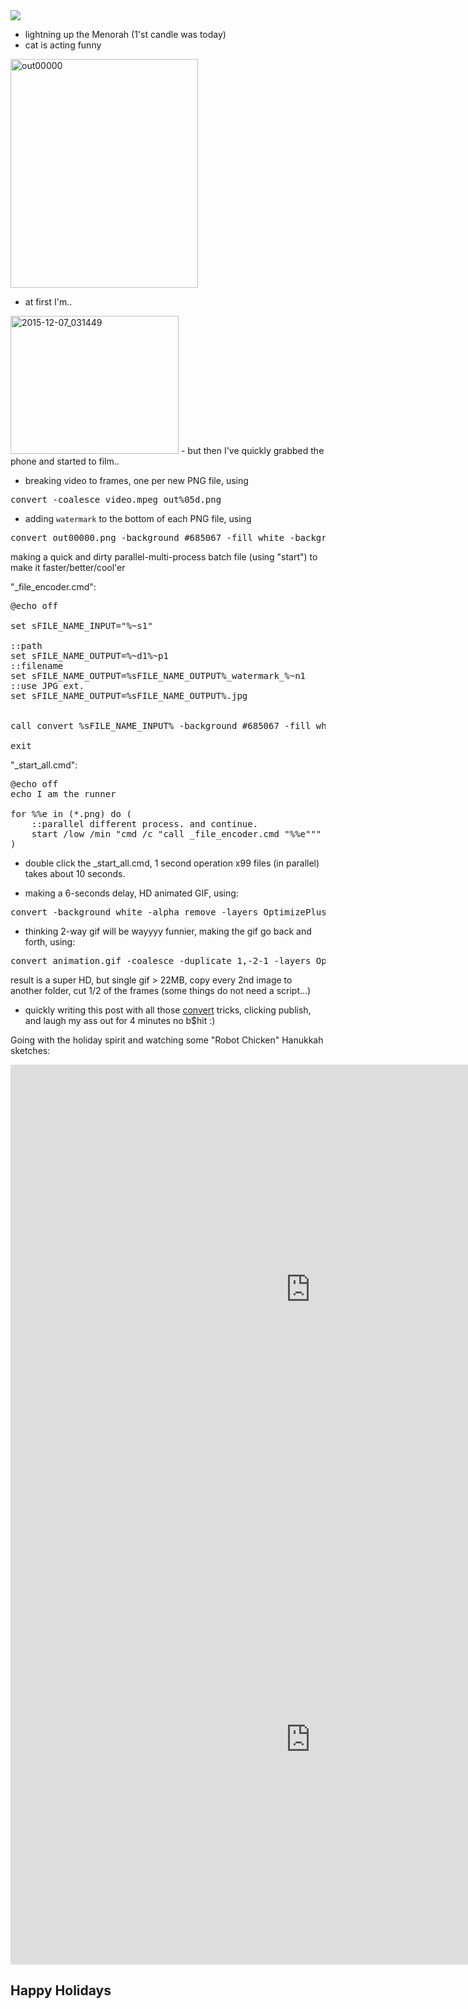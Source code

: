 <img src="https://github.com/eladkarako/icompile/releases/download/latest/icompile.eladkarako.com_kitty_menorah_animation_bf.gif" /> 

<br />

- lightning up the Menorah (1'st candle was today)
- cat is acting funny
<img src="https://icompile.eladkarako.com/_uploads/2015/12/out00000.png" alt="out00000" width="300" height="366" class="alignnone size-full wp-image-3813" />

- at first I'm..
<img src="https://icompile.eladkarako.com/_uploads/2015/12/2015-12-07_031449.jpg" alt="2015-12-07_031449" width="269" height="221" class="alignnone size-full wp-image-3817" />
- but then I've quickly grabbed the phone and started to film..

- breaking video to frames, one per new PNG file, using 
<pre>
convert -coalesce video.mpeg out%05d.png
</pre>
- adding <code>watermark</code> to the bottom of each PNG file, using
<pre>
convert out00000.png -background #685067 -fill white -background #6C938E -pointsize 12 label:"i c o m p i l e . e l a d k a r a k o . c o m" -gravity Center -append anno_label2.jpg
</pre>

making a quick and dirty parallel-multi-process batch file (using "start")
to make it faster/better/cool'er

"_file_encoder.cmd":
<pre>
@echo off

set sFILE_NAME_INPUT="%~s1"

::path
set sFILE_NAME_OUTPUT=%~d1%~p1
::filename
set sFILE_NAME_OUTPUT=%sFILE_NAME_OUTPUT%_watermark_%~n1
::use JPG ext.
set sFILE_NAME_OUTPUT=%sFILE_NAME_OUTPUT%.jpg


call convert %sFILE_NAME_INPUT% -background #685067 -fill white -background #6C938E -pointsize 12 label:"i c o m p i l e . e l a d k a r a k o . c o m" -gravity Center -append "%sFILE_NAME_OUTPUT%"

exit
</pre>


"_start_all.cmd":
<pre>
@echo off
echo I am the runner

for %%e in (*.png) do (
    ::parallel different process. and continue.
    start /low /min "cmd /c "call _file_encoder.cmd "%%e"""
)
</pre>

- double click the _start_all.cmd, 1 second operation x99 files (in parallel) takes about 10 seconds.

- making a 6-seconds delay, HD animated GIF, using:
<pre>
convert -background white -alpha remove -layers OptimizePlus -delay 6 *.jpg -loop 0 animation.gif
</pre>

- thinking 2-way gif will be wayyyy funnier, making the gif go back and forth, using:
<pre>
convert animation.gif -coalesce -duplicate 1,-2-1 -layers OptimizePlus -loop 0 animation_bf.gif
</pre>

result is a super HD, but single gif > 22MB,
copy every 2nd image to another folder, cut 1/2 of the frames (some things do not need a script...)

- quickly writing this post with all those <a href="http://www.imagemagick.org/script/command-line-processing.php" target="_blank">convert</a> tricks,
clicking publish, and laugh my ass out for 4 minutes no b$hit :)


Going with the holiday spirit and watching some "Robot Chicken" Hanukkah sketches:

<iframe width="960" height="720" src="https://www.youtube-nocookie.com/embed/VJvgUaBTNmQ?rel=0&amp;showinfo=0&amp;showads=0" frameborder="0" allowfullscreen></iframe>

<iframe width="960" height="720" src="https://www.youtube-nocookie.com/embed/vthPL9lj7kw?rel=0&amp;showinfo=0&amp;showads=0" frameborder="0" allowfullscreen></iframe>


<h2>Happy Holidays</h2>
